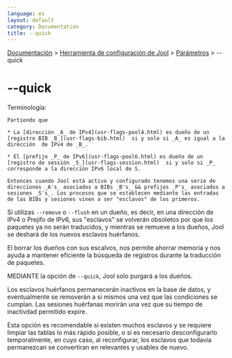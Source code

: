 ```yaml
---
language: es
layout: default
category: Documentation
title: --quick
---
```


[Documentación](documentation.html) > [Herramienta de configuración de Jool](documentation.html#aplicacion-de-espacio-de-usuario) > [Parámetros](usr-flags.html) > \--quick

# \--quick

Terminología:

	Partiendo que

	* La [dirección _A_ de IPv4](usr-flags-pool4.html) es dueño de un [registro BIB _B_](usr-flags-bib.html)  si y solo si _A_ es igual a la dirección  de IPv4 de _B_.

	* El [prefijo _P_ de IPv6](usr-flags-pool6.html) es dueño de un [registro de sessión _S_](usr-flags-session.html)  si y solo si _P_ corresponde a la dirección IPv6 local de S.

	Entonces cuando Jool está activo y configurado tenemos una serie de direcciones _A's_ asociados a BIBs _B's_ && prefijos _P's_ asociados a sesiones _S's_. Los procesos que se establecen mediante las entradas de las BIBs y sesiones vinen a ser "esclavos" de los primeros.


Si utilizas `--remove` o `--flush` en un dueño, es decir, en una dirección de IPv4 o Prejifo de IPv6, sus "esclavos" se volverán obsoletos por que los paquetes ya no serán traducidos, y mientras se remueve a los dueños, Jool se deshará de los nuevos esclavos huérfanos.

El borrar los dueños con sus escalvos, nos permite ahorrar memoria y nos ayuda a mantener eficiente la búsqueda de registros durante la traducción de paquetes.


MEDIANTE la opción de `--quick`, Jool solo purgará a los dueños. 

Los esclavos huérfanos permanecerán inactivos en la base de datos, y eventualmente se removerán a si mismos una vez que las condiciones se cumplan. Las sesiones huérfanas morirán una vez que su tiempo de inactivdad permitido expire.

Esta opción es recomendable si existen muchos esclavos y se requiere limpiar las tablas lo más rápido posible, o si es necesario desconfigurarlo temporalmente, en cuyo caso, al reconfigurar, los esclavos que todavia permanezcan se convertiran  en relevantes y usables de nuevo.

